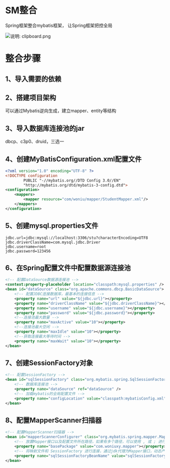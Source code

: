 # SM整合

Spring框架整合mybatis框架， 让Spring框架把控全局

![说明: clipboard.png](https://gitee.com/yh-gh/img-bed/raw/master/202109181333549.gif)

# 整合步骤

## 1、导入需要的依赖

## 2、搭建项目架构

可以通过Mybatis逆向生成，建立mapper、entity等结构

## 3、导入数据库连接池的jar

dbcp、c3p0、druid，三选一

## 4、创建MyBatisConfiguration.xml配置文件

```xml
<?xml version="1.0" encoding="UTF-8" ?>
<!DOCTYPE configuration
        PUBLIC "-//mybatis.org//DTD Config 3.0//EN"
        "http://mybatis.org/dtd/mybatis-3-config.dtd">
<configuration>
    <mappers>
        <mapper resource="com/woniu/mapper/StudentMapper.xml"/>
    </mappers>
</configuration>
```

## 5、创建mysql.properties文件

```properties
jdbc.url=jdbc:mysql://localhost:3306/stu?characterEncoding=UTF8
jdbc.driverClassName=com.mysql.jdbc.Driver
jdbc.username=root
jdbc.password=123456
```

## 6、在Spring配置文件中配置数据源连接池

```xml
<!-- 配置DataSource数据源连接池 -->
<context:property-placeholder location="classpath:mysql.properties" />
<bean id="dataSource" class="org.apache.commons.dbcp.BasicDataSource">
    <!-- 配置JDBC连接数据库，最基本的连接信息 -->
    <property name="url" value="${jdbc.url}"></property>
    <property name="driverClassName" value="${jdbc.driverClassName}"></property>
    <property name="username" value="${jdbc.username}"></property>
    <property name="password" value="${jdbc.password}"></property>
    <!--连接池最大数量 -->
    <property name="maxActive" value="10"></property>
    <!--连接池最大空闲 -->
    <property name="maxIdle" value="10"></property>
    <!--获取连接最大等待时间 -->
    <property name="maxWait" value="10"></property>
</bean>
```

## 7、创建SessionFactory对象

```xml
<!-- 配置SessionFactory -->
<bean id="sqlSessionFactory" class="org.mybatis.spring.SqlSessionFactoryBean">
    <!-- 数据库连接池 -->
    <property name="dataSource" ref="dataSource" />
    <!-- 加载mybatis的全局配置文件 -->
    <property name="configLocation" value="classpath:mybatisConfig.xml" />
</bean>
```

## 8、配置MapperScanner扫描器

```xml
<!-- 配置MapperScanner扫描器 -->
<bean id="mapperScannerConfigurer" class="org.mybatis.spring.mapper.MapperScannerConfigurer">
    <!-- 放置Mapper接口以及配置文件所在路径，如果有多个路径，可以使用 , 或 ; 进行分割 -->
    <property name="basePackage" value="com.woniuxy.mapper"></property>
    <!-- 将映射文件和 SessionFactory 进行连接，通过jdk代理为Mapper接口，动态产生代理类 -->
    <property name="sqlSessionFactoryBeanName" value="sqlSessionFactory"></property>
</bean>
```




